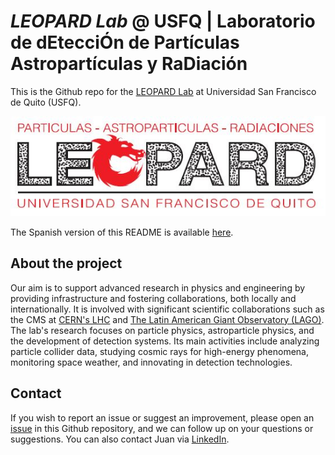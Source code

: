 # *LEOPARD Lab* @ USFQ | Laboratorio de dEtecciÓn de Partículas Astropartículas y RaDiación  

This is the Github repo for the [LEOPARD Lab](https://www.usfq.edu.ec/es/grupos-de-investigacion/laboratorio-de-deteccion-de-particulas-astroparticulas-y-radiaciones) at Universidad San Francisco de Quito (USFQ). 

![](https://github.com/USFQ-Leopard/.github/blob/main/profile/img/leopard_logo.JPG)

The Spanish version of this README is available [here](README_SPANISH.md).

## About the project
Our aim is to support advanced research in physics and engineering by providing infrastructure and fostering collaborations, both locally and internationally. It is involved with significant scientific collaborations such as the CMS at [CERN's LHC](https://home.cern/science/accelerators/large-hadron-collider) and [The Latin American Giant Observatory (LAGO)](http://lagoproject.net/index.html). The lab's research focuses on particle physics, astroparticle physics, and the development of detection systems. Its main activities include analyzing particle collider data, studying cosmic rays for high-energy phenomena, monitoring space weather, and innovating in detection technologies.


## Contact

If you wish to report an issue or suggest an improvement, please open an [issue](https://github.com/USFQ-Leopard/.github/issues) in this Github repository, and we can follow up on your questions or suggestions. You can also contact Juan via [LinkedIn](www.linkedin.com/in/jezurita). 


<!--

**Here are some ideas to get you started:**

🙋‍♀️ A short introduction - what is your organization all about?
🌈 Contribution guidelines - how can the community get involved?
👩‍💻 Useful resources - where can the community find your docs? Is there anything else the community should know?
🍿 Fun facts - what does your team eat for breakfast?
🧙 Remember, you can do mighty things with the power of [Markdown](https://docs.github.com/github/writing-on-github/getting-started-with-writing-and-formatting-on-github/basic-writing-and-formatting-syntax)
-->
